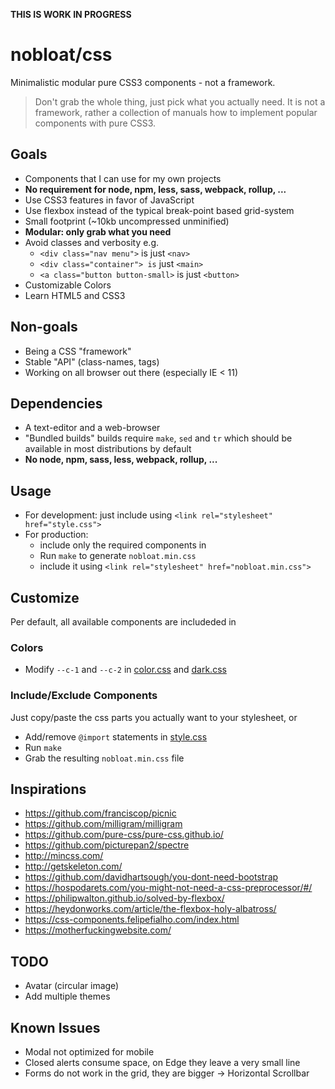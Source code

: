 **THIS IS WORK IN PROGRESS**

# nobloat/css

Minimalistic modular pure CSS3 components - not a framework.

> Don't grab the whole thing, just pick what you actually need. It is not a framework, rather a collection of manuals how to implement popular components with pure CSS3.

## Goals

- Components that I can use for my own projects
- **No requirement for node, npm, less, sass, webpack, rollup, ...**
- Use CSS3 features in favor of JavaScript
- Use flexbox instead of the typical break-point based grid-system
- Small footprint (~10kb uncompressed unminified)
- **Modular: only grab what you need**
- Avoid classes and verbosity e.g.
  - `<div class="nav menu">` is just `<nav>`
  - `<div class="container"> is` just `<main>`
  - `<a class="button button-small>` is just `<button>`
- Customizable Colors
- Learn HTML5 and CSS3

## Non-goals

- Being a CSS "framework"
- Stable "API" (class-names, tags)
- Working on all browser out there (especially IE < 11)

## Dependencies

- A text-editor and a web-browser
- "Bundled builds" builds require `make`, `sed` and `tr` which should be available in most distributions by default
- **No node, npm, sass, less, webpack, rollup, ...**

## Usage

- For development: just include [](style.css) using `<link rel="stylesheet" href="style.css">`
- For production:
  - include only the required components in [](style.css)
  - Run `make` to generate `nobloat.min.css`
  - include it using `<link rel="stylesheet" href="nobloat.min.css">`

## Customize
Per default, all available components are includeded in [](style.css)

### Colors
- Modify `--c-1` and `--c-2` in [color.css](src/color.css) and [dark.css](src/dark.css)

### Include/Exclude Components

Just copy/paste the css parts you actually want to your stylesheet, or

- Add/remove `@import` statements in [style.css](src/style.css)
- Run `make`
- Grab the resulting `nobloat.min.css` file

## Inspirations
- https://github.com/franciscop/picnic
- https://github.com/milligram/milligram
- https://github.com/pure-css/pure-css.github.io/
- https://github.com/picturepan2/spectre
- http://mincss.com/
- http://getskeleton.com/
- https://github.com/davidhartsough/you-dont-need-bootstrap
- https://hospodarets.com/you-might-not-need-a-css-preprocessor/#/
- https://philipwalton.github.io/solved-by-flexbox/
- https://heydonworks.com/article/the-flexbox-holy-albatross/
- https://css-components.felipefialho.com/index.html
- https://motherfuckingwebsite.com/

## TODO
- Avatar (circular image)
- Add multiple themes

## Known Issues
- Modal not optimized for mobile
- Closed alerts consume space, on Edge they leave a very small line
- Forms do not work in the grid, they are bigger -> Horizontal Scrollbar
